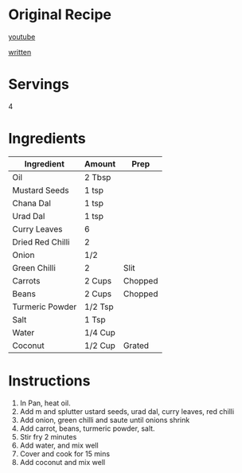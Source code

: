 # Original Recipe
[youtube](https://www.youtube.com/watch?v=48QMJ1Zi2uY)

[written](https://hebbarskitchen.com/carrot-beans-poriyal-recipe/)
# Servings
4
# Ingredients
| Ingredient | Amount | Prep |
| - | - | - |
| Oil | 2 Tbsp ||
| Mustard Seeds | 1 tsp ||
| Chana Dal | 1 tsp ||
| Urad Dal | 1 tsp ||
| Curry Leaves | 6 ||
| Dried Red Chilli | 2 ||
| Onion | 1/2 ||
| Green Chilli | 2 | Slit |
| Carrots | 2 Cups | Chopped |
| Beans | 2 Cups | Chopped |
| Turmeric Powder | 1/2 Tsp ||
| Salt | 1 Tsp ||
| Water | 1/4 Cup ||
| Coconut | 1/2 Cup | Grated
# Instructions
1. In Pan, heat oil.
2. Add m and splutter ustard seeds, urad dal, curry leaves, red chilli
3. Add onion, green chilli and saute until onions shrink
4. Add carrot, beans, turmeric powder, salt.
5. Stir fry 2 minutes
6. Add water, and mix well
7. Cover and cook for 15 mins
8. Add coconut and mix well
